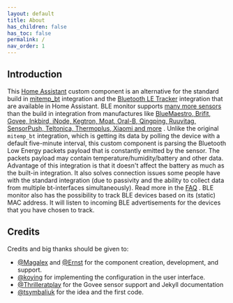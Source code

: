 ```yaml
---
layout: default
title: About
has_children: false
has_toc: false
permalink: /
nav_order: 1
---
```



## Introduction

This [Home Assistant](https://www.home-assistant.io) custom component is an alternative for
 the standard build in
 [mitemp_bt](https://www.home-assistant.io/integrations/mitemp_bt/) integration
 and the
 [Bluetooth LE Tracker](https://www.home-assistant.io/integrations/bluetooth_le_tracker/)
 integration that are available in Home Assistant. BLE monitor supports
 [many more sensors](devices) than the build in integration from manufactures like
 [BlueMaestro, Brifit, Govee, Inkbird, iNode, Kegtron, Moat, Oral-B, Qingping, Ruuvitag, SensorPush, Teltonica, Thermoplus, Xiaomi and more](by_brand)
 . Unlike the original `mitemp_bt` integration, which is getting its data by
 polling the device with a default five-minute interval, this custom component
 is parsing the Bluetooth Low Energy packets payload that is constantly emitted
 by the sensor. The packets payload may contain temperature/humidity/battery
 and other data. Advantage of this integration is that it doesn't affect the
 battery as much as the built-in integration. It also solves connection issues
 some people have with the standard integration (due to passivity and the
 ability to collect data from multiple bt-interfaces simultaneously). Read more
 in the  [FAQ](faq#why-is-this-component-called-passive-and-what-does-this-mean)
 . BLE monitor also has the possibility to track BLE devices based on its (static)
 MAC address. It will listen to incoming BLE advertisements for the devices that
 you have chosen to track.

## Credits

Credits and big thanks should be given to:

- [@Magalex](https://community.home-assistant.io/u/Magalex) and [@Ernst](https://community.home-assistant.io/u/Ernst) for the component creation, development, and support.
- [@koying](https://github.com/koying) for implementing the configuration in the user interface.
- [@Thrilleratplay](https://github.com/Thrilleratplay) for the Govee sensor support and Jekyll documentation
- [@tsymbaliuk](https://community.home-assistant.io/u/tsymbaliuk) for the idea and the first code.
